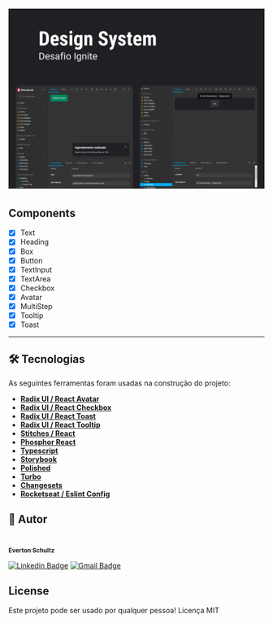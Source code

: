 <h1 align="center">
  <img alt="Design System" title="#Design System" src="./Capa.png" />
</h1>

## Components

- [x] Text
- [x] Heading
- [x] Box
- [x] Button
- [x] TextInput
- [x] TextArea
- [x] Checkbox
- [x] Avatar
- [x] MultiStep
- [x] Tooltip
- [x] Toast

---

## 🛠 Tecnologias
As seguintes ferramentas foram usadas na construção do projeto:

-   **[Radix UI / React Avatar](https://www.radix-ui.com/docs/primitives/components/avatar)**
-   **[Radix UI / React Checkbox](https://www.radix-ui.com/docs/primitives/components/checkbox)**
-   **[Radix UI / React Toast](https://www.radix-ui.com/docs/primitives/components/toast)**
-   **[Radix UI / React Tooltip](https://www.radix-ui.com/docs/primitives/components/tooltip)**
-   **[Stitches / React](https://stitches.dev/docs/installation)**
-   **[Phosphor React](https://phosphoricons.com/)**
-   **[Typescript](https://www.npmjs.com/package/typescript?activeTab=versions)**
-   **[Storybook](https://storybook.js.org/)**
-   **[Polished](https://www.npmjs.com/package/polished)**
-   **[Turbo](https://www.npmjs.com/package/turbo)**
-   **[Changesets](https://www.npmjs.com/package/@changesets/cli)**
-   **[Rocketseat / Eslint Config](https://github.com/Rocketseat/eslint-config-rocketseat)**

## 🦸 Autor
<img style="border-radius: 50%;" src="https://avatars.githubusercontent.com/u/19807265?v=4" width="100px;" alt=""/>
 <br />
 <sub><b>Everton Schultz</b></sub></a>
 <br />

[![Linkedin Badge](https://img.shields.io/badge/-Everton-blue?style=flat-square&logo=Linkedin&logoColor=white&link=https://www.linkedin.com/in/https://www.linkedin.com/in/%C3%A9verton-schultz-824a1612b/)](https://www.linkedin.com/in/https://www.linkedin.com/in/%C3%A9verton-schultz-824a1612b/)
[![Gmail Badge](https://img.shields.io/badge/-evertonf.m.schultz98@gmail.com-c14438?style=flat-square&logo=Gmail&logoColor=white&link=mailto:evertonf.m.schultz98@gmail.com)](mailto:evertonf.m.schultz98@gmail.com)

## License
Este projeto pode ser usado por qualquer pessoa! Licença MIT